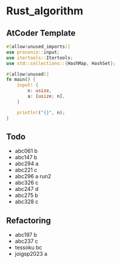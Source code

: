 # Rust_algorithm

## AtCoder Template

```rust
#[allow(unused_imports)]
use proconio::input;
use itertools::Itertools;
use std::collections::{HashMap, HashSet};

#[allow(unused)]
fn main() {
    input! {
        n: usize,
        a: [usize; n],
    }

    println!("{}", n);
}
```

## Todo

- abc061 b
- abc147 b
- abc294 a
- abc221 c
- abc296 a run2
- abc326 c
- abc247 d
- abc275 b
- abc328 c

## Refactoring

- abc197 b
- abc237 c
- tessoku bc
- joigsp2023 a
